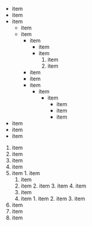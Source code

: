 * item
* item
* item
  * item
  * item
    * item
      * item
      * item
        1. item
        2. item
    * item
    * item
    * item
      * item
        * item
          * item
          * item
          * item
* item
* item
* item

1. item
2. item
3. item
  1. item
  2. item
    1. item
      1. item
      2. item
    2. item
    3. item
    4. item
      1. item
        1. item
          1. item
          2. item
          3. item
4. item
5. item
6. item